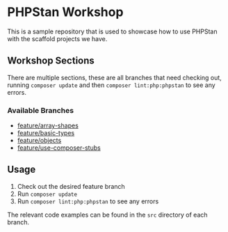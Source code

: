 # PHPStan Workshop

This is a sample repository that is used to showcase how to use PHPStan with the scaffold projects we have.

## Workshop Sections

There are multiple sections, these are all branches that need checking out, running `composer update` and then `composer lint:php:phpstan` to see any errors.

### Available Branches

- [feature/array-shapes](https://github.com/gin0115/phpstan-workshop/tree/feature/array-shapes)
- [feature/basic-types](https://github.com/gin0115/phpstan-workshop/tree/feature/basic-types) 
- [feature/objects](https://github.com/gin0115/phpstan-workshop/tree/feature/objects)
- [feature/use-composer-stubs](https://github.com/gin0115/phpstan-workshop/tree/feature/use-composer-stubs)

## Usage

1. Check out the desired feature branch
2. Run `composer update`
3. Run `composer lint:php:phpstan` to see any errors

The relevant code examples can be found in the `src` directory of each branch.
